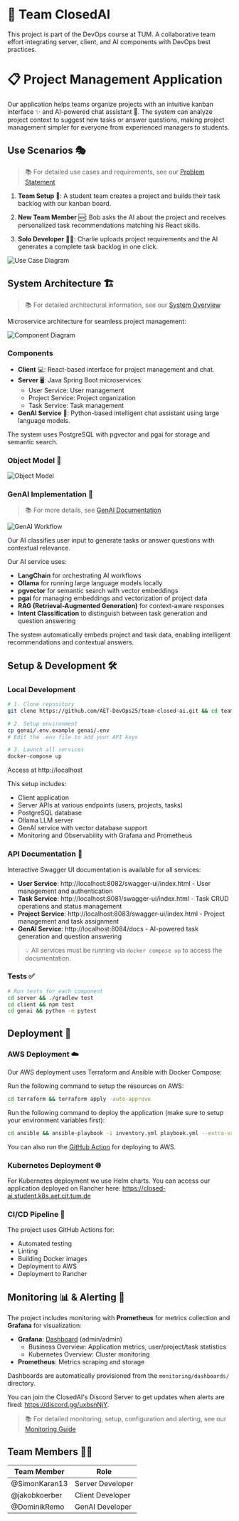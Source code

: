# 🚀 Team ClosedAI

This project is part of the DevOps course at TUM. A collaborative team effort integrating server, client, and AI components with DevOps best practices.

# 📋 Project Management Application

Our application helps teams organize projects with an intuitive kanban interface ✨ and AI-powered chat assistant 🤖. The system can analyze project context to suggest new tasks or answer questions, making project management simpler for everyone from experienced managers to students.

## Use Scenarios 🎭

> 📚 For detailed use cases and requirements, see our [Problem Statement](docs/problem-statement.md)

1. **Team Setup** 👥: A student team creates a project and builds their task backlog with our kanban board.

2. **New Team Member** 🆕: Bob asks the AI about the project and receives personalized task recommendations matching his React skills.

3. **Solo Developer** 👨‍💻: Charlie uploads project requirements and the AI generates a complete task backlog in one click.

<!-- Show the use case diagram here  -->

![Use Case Diagram](./docs/diagrams/Use_Case_Diagram.png)

## System Architecture 🏗️

> 📚 For detailed architectural information, see our [System Overview](docs/system-overview.md)

Microservice architecture for seamless project management:

![Component Diagram](./docs/diagrams/Component_Diagram.png)

### Components

- **Client** 💻: React-based interface for project management and chat.
- **Server** 🖥️: Java Spring Boot microservices:
  - User Service: User management
  - Project Service: Project organization
  - Task Service: Task management
- **GenAI Service** 🧠: Python-based intelligent chat assistant using large language models.

The system uses PostgreSQL with pgvector and pgai for storage and semantic search.

### Object Model 🧩

![Object Model](./docs/diagrams/Analysis_Object_Model.png)

### GenAI Implementation 🔬

> 📚 For more details, see [GenAI Documentation](genai/README.md)

![GenAI Workflow](./docs/diagrams/GenAI_Activity_Diagram.png)

Our AI classifies user input to generate tasks or answer questions with contextual relevance.

Our AI service uses:

- **LangChain** for orchestrating AI workflows
- **Ollama** for running large language models locally
- **pgvector** for semantic search with vector embeddings
- **pgai** for managing embeddings and vectorization of project data
- **RAG (Retrieval-Augmented Generation)** for context-aware responses
- **Intent Classification** to distinguish between task generation and question answering

The system automatically embeds project and task data, enabling intelligent recommendations and contextual answers.

## Setup & Development 🛠️

### Local Development

```bash
# 1. Clone repository
git clone https://github.com/AET-DevOps25/team-closed-ai.git && cd team-closed-ai

# 2. Setup environment
cp genai/.env.example genai/.env
# Edit the .env file to add your API keys

# 3. Launch all services
docker-compose up
```

Access at http://localhost

This setup includes:

- Client application
- Server APIs at various endpoints (users, projects, tasks)
- PostgreSQL database
- Ollama LLM server
- GenAI service with vector database support
- Monitoring and Observability with Grafana and Prometheus

### API Documentation 📖

Interactive Swagger UI documentation is available for all services:

- **User Service**: http://localhost:8082/swagger-ui/index.html - User management and authentication
- **Task Service**: http://localhost:8081/swagger-ui/index.html - Task CRUD operations and status management
- **Project Service**: http://localhost:8083/swagger-ui/index.html - Project management and task assignment
- **GenAI Service**: http://localhost:8084/docs - AI-powered task generation and question answering

> 💡 All services must be running via `docker compose up` to access the documentation.

### Tests ✅

```bash
# Run tests for each component
cd server && ./gradlew test
cd client && npm test
cd genai && python -m pytest
```

## Deployment 🚢

### AWS Deployment ☁️

Our AWS deployment uses Terraform and Ansible with Docker Compose:

Run the following command to setup the resources on AWS:

```bash
cd terraform && terraform apply -auto-approve
```

Run the following command to deploy the application (make sure to setup your environment variables first):

```bash
cd ansible && ansible-playbook -i inventory.yml playbook.yml --extra-vars "ansible_host=<your-aws-instance-ip>"
```

You can also run the [GitHub Action](https://github.com/AET-DevOps25/team-closed-ai/actions/workflows/aws-deployment.yml) for deploying to AWS.

### Kubernetes Deployment 🌐

For Kubernetes deployment we use Helm charts. You can access our application deployed on Rancher here: https://closed-ai.student.k8s.aet.cit.tum.de

### CI/CD Pipeline 🔄

The project uses GitHub Actions for:

- Automated testing
- Linting
- Building Docker images
- Deployment to AWS
- Deployment to Rancher

## Monitoring 📊 & Alerting 🚨

The project includes monitoring with **Prometheus** for metrics collection and **Grafana** for visualization:

- **Grafana**: [Dashboard](https://closed-ai.student.k8s.aet.cit.tum.de/grafana) (admin/admin)
  - Business Overview: Application metrics, user/project/task statistics
  - Kubernetes Overview: Cluster monitoring
- **Prometheus**: Metrics scraping and storage

Dashboards are automatically provisioned from the `monitoring/dashboards/` directory.

You can join the ClosedAI's Discord Server to get updates when alerts are fired: https://discord.gg/uxbsnNjY. 

> 📚 For detailed monitoring, setup, configuration and alerting, see our [Monitoring Guide](monitoring/README.md)

## Team Members 👨‍💻

| Team Member   | Role             |
| ------------- | ---------------- |
| @SimonKaran13 | Server Developer |
| @jakobkoerber | Client Developer |
| @DominikRemo  | GenAI Developer  |
